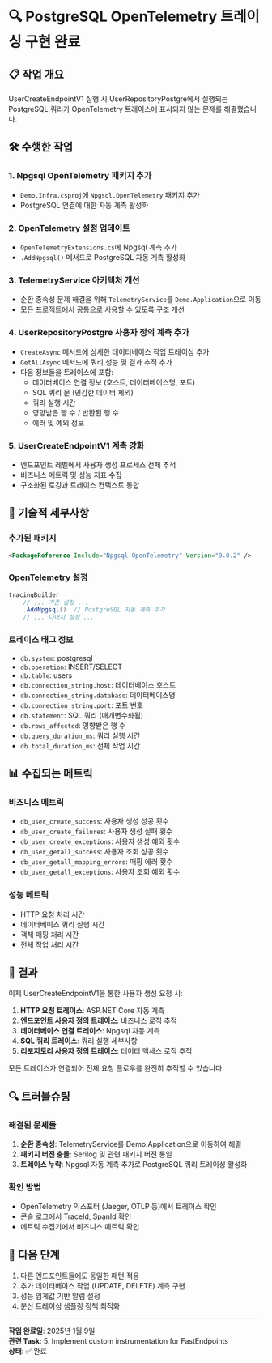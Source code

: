 # 🔍 PostgreSQL OpenTelemetry 트레이싱 구현 완료

## 📋 작업 개요

UserCreateEndpointV1 실행 시 UserRepositoryPostgre에서 실행되는 PostgreSQL 쿼리가 OpenTelemetry 트레이스에 표시되지 않는 문제를 해결했습니다.

## 🛠️ 수행한 작업

### 1. Npgsql OpenTelemetry 패키지 추가
- `Demo.Infra.csproj`에 `Npgsql.OpenTelemetry` 패키지 추가
- PostgreSQL 연결에 대한 자동 계측 활성화

### 2. OpenTelemetry 설정 업데이트
- `OpenTelemetryExtensions.cs`에 Npgsql 계측 추가
- `.AddNpgsql()` 메서드로 PostgreSQL 자동 계측 활성화

### 3. TelemetryService 아키텍처 개선
- 순환 종속성 문제 해결을 위해 `TelemetryService`를 `Demo.Application`으로 이동
- 모든 프로젝트에서 공통으로 사용할 수 있도록 구조 개선

### 4. UserRepositoryPostgre 사용자 정의 계측 추가
- `CreateAsync` 메서드에 상세한 데이터베이스 작업 트레이싱 추가
- `GetAllAsync` 메서드에 쿼리 성능 및 결과 추적 추가
- 다음 정보들을 트레이스에 포함:
  - 데이터베이스 연결 정보 (호스트, 데이터베이스명, 포트)
  - SQL 쿼리 문 (민감한 데이터 제외)
  - 쿼리 실행 시간
  - 영향받은 행 수 / 반환된 행 수
  - 에러 및 예외 정보

### 5. UserCreateEndpointV1 계측 강화
- 엔드포인트 레벨에서 사용자 생성 프로세스 전체 추적
- 비즈니스 메트릭 및 성능 지표 수집
- 구조화된 로깅과 트레이스 컨텍스트 통합

## 🔧 기술적 세부사항

### 추가된 패키지
```xml
<PackageReference Include="Npgsql.OpenTelemetry" Version="9.0.2" />
```

### OpenTelemetry 설정
```csharp
tracingBuilder
    // ... 기존 설정 ...
    .AddNpgsql()  // PostgreSQL 자동 계측 추가
    // ... 나머지 설정 ...
```

### 트레이스 태그 정보
- `db.system`: postgresql
- `db.operation`: INSERT/SELECT
- `db.table`: users
- `db.connection_string.host`: 데이터베이스 호스트
- `db.connection_string.database`: 데이터베이스명
- `db.connection_string.port`: 포트 번호
- `db.statement`: SQL 쿼리 (매개변수화됨)
- `db.rows_affected`: 영향받은 행 수
- `db.query_duration_ms`: 쿼리 실행 시간
- `db.total_duration_ms`: 전체 작업 시간

## 📊 수집되는 메트릭

### 비즈니스 메트릭
- `db_user_create_success`: 사용자 생성 성공 횟수
- `db_user_create_failures`: 사용자 생성 실패 횟수
- `db_user_create_exceptions`: 사용자 생성 예외 횟수
- `db_user_getall_success`: 사용자 조회 성공 횟수
- `db_user_getall_mapping_errors`: 매핑 에러 횟수
- `db_user_getall_exceptions`: 사용자 조회 예외 횟수

### 성능 메트릭
- HTTP 요청 처리 시간
- 데이터베이스 쿼리 실행 시간
- 객체 매핑 처리 시간
- 전체 작업 처리 시간

## 🚀 결과

이제 UserCreateEndpointV1을 통한 사용자 생성 요청 시:

1. **HTTP 요청 트레이스**: ASP.NET Core 자동 계측
2. **엔드포인트 사용자 정의 트레이스**: 비즈니스 로직 추적
3. **데이터베이스 연결 트레이스**: Npgsql 자동 계측
4. **SQL 쿼리 트레이스**: 쿼리 실행 세부사항
5. **리포지토리 사용자 정의 트레이스**: 데이터 액세스 로직 추적

모든 트레이스가 연결되어 전체 요청 플로우를 완전히 추적할 수 있습니다.

## 🔍 트러블슈팅

### 해결된 문제들
1. **순환 종속성**: TelemetryService를 Demo.Application으로 이동하여 해결
2. **패키지 버전 충돌**: Serilog 및 관련 패키지 버전 통일
3. **트레이스 누락**: Npgsql 자동 계측 추가로 PostgreSQL 쿼리 트레이싱 활성화

### 확인 방법
- OpenTelemetry 익스포터 (Jaeger, OTLP 등)에서 트레이스 확인
- 콘솔 로그에서 TraceId, SpanId 확인
- 메트릭 수집기에서 비즈니스 메트릭 확인

## 📝 다음 단계

1. 다른 엔드포인트들에도 동일한 패턴 적용
2. 추가 데이터베이스 작업 (UPDATE, DELETE) 계측 구현
3. 성능 임계값 기반 알림 설정
4. 분산 트레이싱 샘플링 정책 최적화

---

**작업 완료일**: 2025년 1월 9일  
**관련 Task**: 5. Implement custom instrumentation for FastEndpoints  
**상태**: ✅ 완료